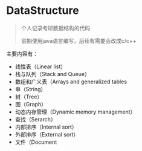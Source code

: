 # DataStructure
>个人记录考研数据结构的代码
>
>前期使用java语言编写，后续有需要会改成c/c++

主要内容有：
- 线性表（Linear list）
- 栈与队列（Stack and Queue）
- 数组和广义表（Arrays and generalized tables
- 串（String）
- 树（Tree）
- 图（Graph）
- 动态内存管理（Dynamic memory management）
- 查找（Serarch）
- 内部排序（Internal sort）
- 外部排序（External sort）
- 文件（Document
